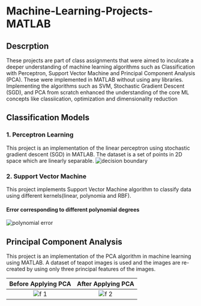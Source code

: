 # Machine-Learning-Projects-MATLAB
## Descrption
These projects are part of class assignments that were aimed to inculcate a deeper understanding of machine learning algorithms such as Classification with Perceptron, Support Vector Machine and Principal Component Analysis (PCA). These were implemented in MATLAB without using any libraries. Implementing the algorithms such as SVM, Stochastic Gradient Descent (SGD), and PCA from scratch enhanced the understanding of the core ML concepts like classiication, optimization and dimensionality reduction 
## Classification Models 
###  1. Perceptron Learning
  
  This project is an implementation of the linear perceptron using stochastic gradient descent (SGD) in MATLAB. The dataset is a set of points in 2D space which are linearly separable. 
  ![decision boundary](https://user-images.githubusercontent.com/43897597/49332985-d7cfad00-f584-11e8-8702-39c9a2e38ef5.jpg)
###  2. Support Vector Machine

  This project implements Support Vector Machine algorithm to classify data using different kernels(linear, polynomia and RBF).
  
  <h4> Error corresponding to different polynomial degrees </h4>
  
![polynomial error](https://user-images.githubusercontent.com/43897597/49333646-993fef80-f590-11e8-865c-430b4e53648e.jpg)

## Principal Component Analysis

This project is an implementation of the PCA algorithm in machine learning using MATLAB. A dataset of teapot images is used and the images are re-created by using only three principal features of the images.

Before Applying PCA        |  After Applying PCA
:-------------------------:|:-------------------------:
![f 1](https://user-images.githubusercontent.com/43897597/49427143-93086980-f770-11e8-9df1-926e968ed3ca.jpg) | ![f 2](https://user-images.githubusercontent.com/43897597/49427148-96035a00-f770-11e8-878b-16eacdbf2c8d.jpg)
